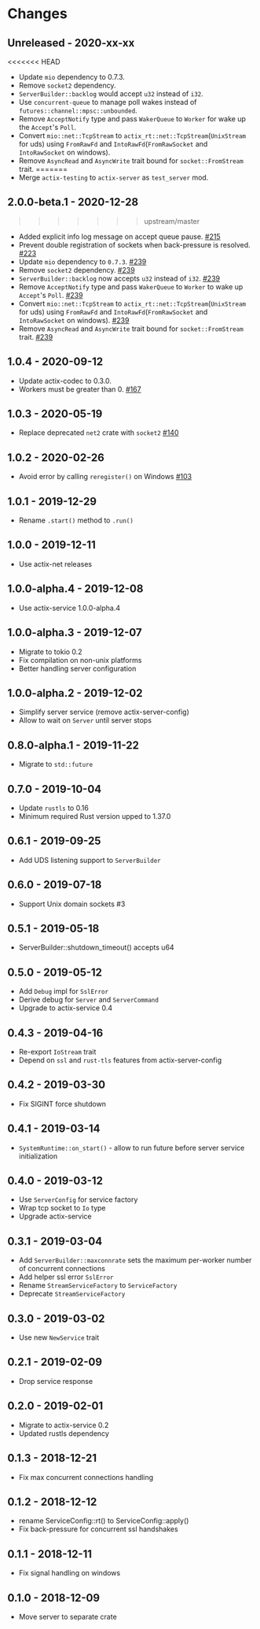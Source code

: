 # Changes

## Unreleased - 2020-xx-xx
<<<<<<< HEAD
* Update `mio` dependency to 0.7.3.
* Remove `socket2` dependency.
* `ServerBuilder::backlog` would accept `u32` instead of `i32`.
* Use `concurrent-queue` to manage poll wakes instead of `futures::channel::mpsc::unbounded`.
* Remove `AcceptNotify` type and pass `WakerQueue` to `Worker` for wake up the `Accept`'s `Poll`.
* Convert `mio::net::TcpStream` to `actix_rt::net::TcpStream`(`UnixStream` for uds) using `FromRawFd` and `IntoRawFd`(`FromRawSocket` and `IntoRawSocket` on windows).
* Remove `AsyncRead` and `AsyncWrite` trait bound for `socket::FromStream` trait. 
=======
* Merge `actix-testing` to `actix-server` as `test_server` mod.

## 2.0.0-beta.1 - 2020-12-28
>>>>>>> upstream/master
* Added explicit info log message on accept queue pause. [#215]
* Prevent double registration of sockets when back-pressure is resolved. [#223]
* Update `mio` dependency to `0.7.3`. [#239]
* Remove `socket2` dependency. [#239]
* `ServerBuilder::backlog` now accepts `u32` instead of `i32`. [#239]
* Remove `AcceptNotify` type and pass `WakerQueue` to `Worker` to wake up `Accept`'s `Poll`. [#239]
* Convert `mio::net::TcpStream` to `actix_rt::net::TcpStream`(`UnixStream` for uds) using
  `FromRawFd` and `IntoRawFd`(`FromRawSocket` and `IntoRawSocket` on windows). [#239]
* Remove `AsyncRead` and `AsyncWrite` trait bound for `socket::FromStream` trait. [#239]

[#215]: https://github.com/actix/actix-net/pull/215
[#223]: https://github.com/actix/actix-net/pull/223
[#239]: https://github.com/actix/actix-net/pull/239

[#215]: https://github.com/actix/actix-net/pull/215

## 1.0.4 - 2020-09-12
* Update actix-codec to 0.3.0.
* Workers must be greater than 0. [#167]

[#167]: https://github.com/actix/actix-net/pull/167


## 1.0.3 - 2020-05-19
* Replace deprecated `net2` crate with `socket2` [#140]

[#140]: https://github.com/actix/actix-net/pull/140


## 1.0.2 - 2020-02-26
* Avoid error by calling `reregister()` on Windows [#103]

[#103]: https://github.com/actix/actix-net/pull/103


## 1.0.1 - 2019-12-29
* Rename `.start()` method to `.run()`


## 1.0.0 - 2019-12-11
* Use actix-net releases


## 1.0.0-alpha.4 - 2019-12-08
* Use actix-service 1.0.0-alpha.4


## 1.0.0-alpha.3 - 2019-12-07
* Migrate to tokio 0.2
* Fix compilation on non-unix platforms
* Better handling server configuration


## 1.0.0-alpha.2 - 2019-12-02
* Simplify server service (remove actix-server-config)
* Allow to wait on `Server` until server stops


## 0.8.0-alpha.1 - 2019-11-22
* Migrate to `std::future`


## 0.7.0 - 2019-10-04
* Update `rustls` to 0.16
* Minimum required Rust version upped to 1.37.0


## 0.6.1 - 2019-09-25
* Add UDS listening support to `ServerBuilder`


## 0.6.0 - 2019-07-18
* Support Unix domain sockets #3


## 0.5.1 - 2019-05-18
* ServerBuilder::shutdown_timeout() accepts u64


## 0.5.0 - 2019-05-12
* Add `Debug` impl for `SslError`
* Derive debug for `Server` and `ServerCommand`
* Upgrade to actix-service 0.4


## 0.4.3 - 2019-04-16
* Re-export `IoStream` trait
* Depend on `ssl` and `rust-tls` features from actix-server-config


## 0.4.2 - 2019-03-30
* Fix SIGINT force shutdown


## 0.4.1 - 2019-03-14
* `SystemRuntime::on_start()` - allow to run future before server service initialization


## 0.4.0 - 2019-03-12
* Use `ServerConfig` for service factory
* Wrap tcp socket to `Io` type
* Upgrade actix-service


## 0.3.1 - 2019-03-04
* Add `ServerBuilder::maxconnrate` sets the maximum per-worker number of concurrent connections
* Add helper ssl error `SslError`
* Rename `StreamServiceFactory` to `ServiceFactory`
* Deprecate `StreamServiceFactory`


## 0.3.0 - 2019-03-02
* Use new `NewService` trait


## 0.2.1 - 2019-02-09
* Drop service response


## 0.2.0 - 2019-02-01
* Migrate to actix-service 0.2
* Updated rustls dependency


## 0.1.3 - 2018-12-21
* Fix max concurrent connections handling


## 0.1.2 - 2018-12-12
* rename ServiceConfig::rt() to ServiceConfig::apply()
* Fix back-pressure for concurrent ssl handshakes


## 0.1.1 - 2018-12-11
* Fix signal handling on windows


## 0.1.0 - 2018-12-09
* Move server to separate crate
